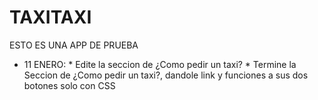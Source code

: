 # TAXITAXI
ESTO ES UNA APP DE PRUEBA
- 11 ENERO: * Edite la seccion de ¿Como pedir un taxi?
            * Termine la Seccion de ¿Como pedir un taxi?, dandole link y funciones a sus dos botones solo con CSS
